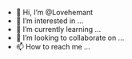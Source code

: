 - 👋 Hi, I’m @Lovehemant
- 👀 I’m interested in ...
- 🌱 I’m currently learning ...
- 💞️ I’m looking to collaborate on ...
- 📫 How to reach me ...

<!---
Lovehemant/Lovehemant is a ✨ special ✨ repository because its `README.md` (this file) appears on your GitHub profile.
You can click the Preview link to take a look at your changes.
